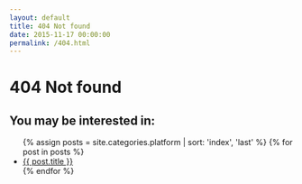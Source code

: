 ```yaml
---
layout: default
title: 404 Not found
date: 2015-11-17 00:00:00
permalink: /404.html
---
```


<h1>404 Not found</h1>
<h2 class="homepage">You may be interested in:</h2>
<ul class='list-unstyled'>
  {% assign posts = site.categories.platform | sort: 'index', 'last' %}
  {% for post in posts %}
  <li>
    <a href="{{ post.url }}">{{ post.title }}</a>
  </li>
  {% endfor %}
</ul>
